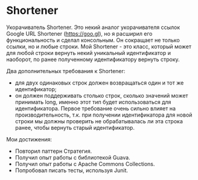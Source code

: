 # Shortener
Укорачиватель Shortener.
Это некий аналог укорачивателя ссылок Google URL Shortener (https://goo.gl), но я расширил его функциональность и
сделал консольным. Он сокращает не только ссылки, но и любые строки.
Мой Shortener - это класс, который может для любой строки вернуть некий
уникальный идентификатор и наоборот, по ранее полученному идентификатору
вернуть строку.

Два дополнительных требования к Shortener:
- для двух одинаковых строк должен возвращаться один и тот же идентификатор;
- он должен поддерживать столько строк, сколько значений может принимать long,
именно этот тип будет использоваться для идентификатора.
Первое требование очень сильно влияет на производительность, т.к. при получении
идентификатора для новой строки мы должны проверить не обрабатывалась ли эта
строка ранее, чтобы вернуть старый идентификатор.

Мои достижения:
- Повторил паттерн Стратегия.
- Получил опыт работы с библиотекой Guava.
- Получил опыт работы с Apache Commons Collections.
- Попробовал писать тесты, используя Junit.
